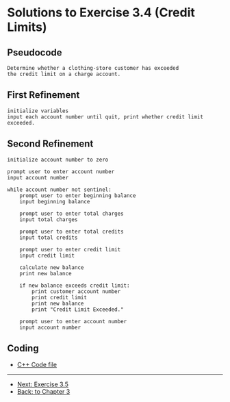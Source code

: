 # Solutions to Exercise 3.4 (Credit Limits)

## Pseudocode

```text
Determine whether a clothing-store customer has exceeded
the credit limit on a charge account.
```

## First Refinement

```text
initialize variables
input each account number until quit, print whether credit limit exceeded.
```

## Second Refinement

```text
initialize account number to zero

prompt user to enter account number
input account number

while account number not sentinel:
    prompt user to enter beginning balance
    input beginning balance

    prompt user to enter total charges
    input total charges

    prompt user to enter total credits
    input total credits

    prompt user to enter credit limit
    input credit limit

    calculate new balance
    print new balance

    if new balance exceeds credit limit:
        print customer account number
        print credit limit
        print new balance
        print "Credit Limit Exceeded."

    prompt user to enter account number
    input account number
```

## Coding

-   [C++ Code file](e03_04.cpp)

---

-   [Next: Exercise 3.5](03_05.md)
-   [Back: to Chapter 3](README.md)
